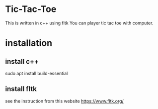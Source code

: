 # Tic-Tac-Toe
This is written in c++ using fltk
You can player tic tac toe with computer.
# installation
## install c++
sudo apt install build-essential
## install fltk
see the instruction from this website 
https://www.fltk.org/
